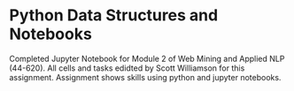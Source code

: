 # Python Data Structures and Notebooks

Completed Jupyter Notebook for Module 2 of Web Mining and Applied NLP (44-620). All cells and tasks edidted by Scott Williamson for this assignment. Assignment shows skills using python and jupyter notebooks.





